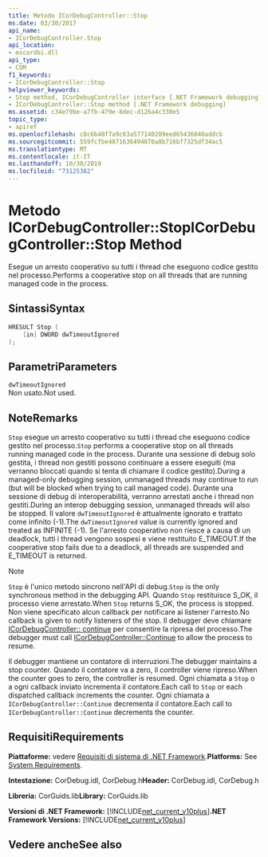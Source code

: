 ```yaml
---
title: Metodo ICorDebugController::Stop
ms.date: 03/30/2017
api_name:
- ICorDebugController.Stop
api_location:
- mscordbi.dll
api_type:
- COM
f1_keywords:
- ICorDebugController::Stop
helpviewer_keywords:
- Stop method, ICorDebugController interface [.NET Framework debugging]
- ICorDebugController::Stop method [.NET Framework debugging]
ms.assetid: c34e79be-a7fb-479e-8dec-d126a4c330e5
topic_type:
- apiref
ms.openlocfilehash: c8c6b40f7a9c63a577140209eed65436040addcb
ms.sourcegitcommit: 559fcfbe4871636494870a8b716bf7325df34ac5
ms.translationtype: MT
ms.contentlocale: it-IT
ms.lasthandoff: 10/30/2019
ms.locfileid: "73125382"
---
```

# <a name="icordebugcontrollerstop-method"></a><span data-ttu-id="8f49e-102">Metodo ICorDebugController::Stop</span><span class="sxs-lookup"><span data-stu-id="8f49e-102">ICorDebugController::Stop Method</span></span>
<span data-ttu-id="8f49e-103">Esegue un arresto cooperativo su tutti i thread che eseguono codice gestito nel processo.</span><span class="sxs-lookup"><span data-stu-id="8f49e-103">Performs a cooperative stop on all threads that are running managed code in the process.</span></span>  
  
## <a name="syntax"></a><span data-ttu-id="8f49e-104">Sintassi</span><span class="sxs-lookup"><span data-stu-id="8f49e-104">Syntax</span></span>  
  
```cpp  
HRESULT Stop (  
    [in] DWORD dwTimeoutIgnored  
);  
```  
  
## <a name="parameters"></a><span data-ttu-id="8f49e-105">Parametri</span><span class="sxs-lookup"><span data-stu-id="8f49e-105">Parameters</span></span>  
 `dwTimeoutIgnored`  
 <span data-ttu-id="8f49e-106">Non usato.</span><span class="sxs-lookup"><span data-stu-id="8f49e-106">Not used.</span></span>  
  
## <a name="remarks"></a><span data-ttu-id="8f49e-107">Note</span><span class="sxs-lookup"><span data-stu-id="8f49e-107">Remarks</span></span>  
 <span data-ttu-id="8f49e-108">`Stop` esegue un arresto cooperativo su tutti i thread che eseguono codice gestito nel processo.</span><span class="sxs-lookup"><span data-stu-id="8f49e-108">`Stop` performs a cooperative stop on all threads running managed code in the process.</span></span> <span data-ttu-id="8f49e-109">Durante una sessione di debug solo gestita, i thread non gestiti possono continuare a essere eseguiti (ma verranno bloccati quando si tenta di chiamare il codice gestito).</span><span class="sxs-lookup"><span data-stu-id="8f49e-109">During a managed-only debugging session, unmanaged threads may continue to run (but will be blocked when trying to call managed code).</span></span> <span data-ttu-id="8f49e-110">Durante una sessione di debug di interoperabilità, verranno arrestati anche i thread non gestiti.</span><span class="sxs-lookup"><span data-stu-id="8f49e-110">During an interop debugging session, unmanaged threads will also be stopped.</span></span> <span data-ttu-id="8f49e-111">Il valore `dwTimeoutIgnored` è attualmente ignorato e trattato come infinito (-1).</span><span class="sxs-lookup"><span data-stu-id="8f49e-111">The `dwTimeoutIgnored` value is currently ignored and treated as INFINITE (-1).</span></span> <span data-ttu-id="8f49e-112">Se l'arresto cooperativo non riesce a causa di un deadlock, tutti i thread vengono sospesi e viene restituito E_TIMEOUT.</span><span class="sxs-lookup"><span data-stu-id="8f49e-112">If the cooperative stop fails due to a deadlock, all threads are suspended and E_TIMEOUT is returned.</span></span>  
  
> [!NOTE]
> <span data-ttu-id="8f49e-113">`Stop` è l'unico metodo sincrono nell'API di debug.</span><span class="sxs-lookup"><span data-stu-id="8f49e-113">`Stop` is the only synchronous method in the debugging API.</span></span> <span data-ttu-id="8f49e-114">Quando `Stop` restituisce S_OK, il processo viene arrestato.</span><span class="sxs-lookup"><span data-stu-id="8f49e-114">When `Stop` returns S_OK, the process is stopped.</span></span> <span data-ttu-id="8f49e-115">Non viene specificato alcun callback per notificare ai listener l'arresto.</span><span class="sxs-lookup"><span data-stu-id="8f49e-115">No callback is given to notify listeners of the stop.</span></span> <span data-ttu-id="8f49e-116">Il debugger deve chiamare [ICorDebugController:: continue](../../../../docs/framework/unmanaged-api/debugging/icordebugcontroller-continue-method.md) per consentire la ripresa del processo.</span><span class="sxs-lookup"><span data-stu-id="8f49e-116">The debugger must call [ICorDebugController::Continue](../../../../docs/framework/unmanaged-api/debugging/icordebugcontroller-continue-method.md) to allow the process to resume.</span></span>  
  
 <span data-ttu-id="8f49e-117">Il debugger mantiene un contatore di interruzioni.</span><span class="sxs-lookup"><span data-stu-id="8f49e-117">The debugger maintains a stop counter.</span></span> <span data-ttu-id="8f49e-118">Quando il contatore va a zero, il controller viene ripreso.</span><span class="sxs-lookup"><span data-stu-id="8f49e-118">When the counter goes to zero, the controller is resumed.</span></span> <span data-ttu-id="8f49e-119">Ogni chiamata a `Stop` o a ogni callback inviato incrementa il contatore.</span><span class="sxs-lookup"><span data-stu-id="8f49e-119">Each call to `Stop` or each dispatched callback increments the counter.</span></span> <span data-ttu-id="8f49e-120">Ogni chiamata a `ICorDebugController::Continue` decrementa il contatore.</span><span class="sxs-lookup"><span data-stu-id="8f49e-120">Each call to `ICorDebugController::Continue` decrements the counter.</span></span>  
  
## <a name="requirements"></a><span data-ttu-id="8f49e-121">Requisiti</span><span class="sxs-lookup"><span data-stu-id="8f49e-121">Requirements</span></span>  
 <span data-ttu-id="8f49e-122">**Piattaforme:** vedere [Requisiti di sistema di .NET Framework](../../../../docs/framework/get-started/system-requirements.md).</span><span class="sxs-lookup"><span data-stu-id="8f49e-122">**Platforms:** See [System Requirements](../../../../docs/framework/get-started/system-requirements.md).</span></span>  
  
 <span data-ttu-id="8f49e-123">**Intestazione:** CorDebug.idl, CorDebug.h</span><span class="sxs-lookup"><span data-stu-id="8f49e-123">**Header:** CorDebug.idl, CorDebug.h</span></span>  
  
 <span data-ttu-id="8f49e-124">**Libreria:** CorGuids.lib</span><span class="sxs-lookup"><span data-stu-id="8f49e-124">**Library:** CorGuids.lib</span></span>  
  
 <span data-ttu-id="8f49e-125">**Versioni di .NET Framework:** [!INCLUDE[net_current_v10plus](../../../../includes/net-current-v10plus-md.md)]</span><span class="sxs-lookup"><span data-stu-id="8f49e-125">**.NET Framework Versions:** [!INCLUDE[net_current_v10plus](../../../../includes/net-current-v10plus-md.md)]</span></span>  
  
## <a name="see-also"></a><span data-ttu-id="8f49e-126">Vedere anche</span><span class="sxs-lookup"><span data-stu-id="8f49e-126">See also</span></span>
